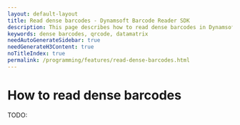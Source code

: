 ```yaml
---
layout: default-layout
title: Read dense barcodes - Dynamsoft Barcode Reader SDK
description: This page describes how to read dense barcodes in Dynamsoft Barcode Reader SDK.
keywords: dense barcodes, qrcode, datamatrix
needAutoGenerateSidebar: true
needGenerateH3Content: true
noTitleIndex: true
permalink: /programming/features/read-dense-barcodes.html
---
```


# How to read dense barcodes

TODO:
